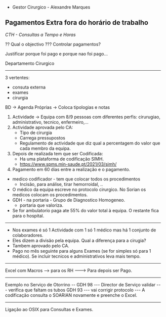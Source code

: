 - Gestor Cirurgico - Alexandre Marques

## Pagamentos Extra fora do horário de trabalho

_CTH - Consultas a Tempo e Horas_

?? Qual o objectivo ??? Controlar pagamentos?

Justificar porque foi pago e porque nao foi pago...

Departamento Cirurgico

***

3 vertentes:
* consuta externa
* exames
* cirurgia

BD -> Agenda Próprias -> Coloca tipologias e notas

1. Actividade -> Equipa com 8/9 pessoas com diferentes perfis: cirurugiao, administrativo, tecnico, enfermeiro,...
2. Actividade aprovada pelo CA:
   * Tipo de cirurgia
   * Carrega pressupostos
   * Regulamento de actividade que diz qual a percentagem do valor que cada membro da equipa.
3. Depois de realizada tem que ser Codificada:
   * Ha uma plataforma de codificação SIMH.
   * https://www.spms.min-saude.pt/2021/03/simh/
4. Pagamento em 60 dias entre a realização e o pagamento.


* medico codificador - tem que colocar todos os procedimentos
  - Incisão, para análise, tirar hemorroidal, ..
* O médico da equipa escreve no protocolo cirurgico. No Sorian os medicos colocam os procedimentos.
* GDH - na portaria - Grupo de Diagnostico Homogeneo.
  - portaria que valoriza.
* Se for ambulatorio paga ate 55% do valor total à equipa. O restante fica para o hospital.

***

* Nos exames é só 1 Actividade com 1 só 1 médico mas há 1 conjunto de colaboradores.
* Eles dizem a divisão pela equipa. Qual a diferença para a cirugia?
* Tambem aprovado pelo CA.
* Pago no mês seguinte para alguns Exames (se for simples só para 1 médico). Se incluir tecnicos e administrativos leva mais tempo.

***

Excel com Macros --> para os RH ---> Para depois ser Pago.

***

Exemplo no Serviço de Otorrino -- GDH 98 --- Director de Serviço validar --- verifica que faltam os tubos GDH 93 --- vai corrigir protocolo --- A codificação consulta o SOARIAN novamente e preenche o Excel.

***

Ligação ao OSIX para Consultas e Exames.
